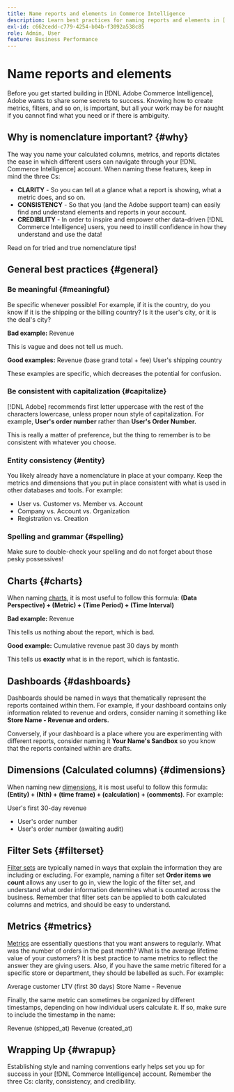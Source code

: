 ```yaml
---
title: Name reports and elements in Commerce Intelligence
description: Learn best practices for naming reports and elements in [!DNL Commerce Intelligence].
exl-id: c662cedd-c779-4254-b04b-f3092a538c85
role: Admin, User
feature: Business Performance
---
```

# Name reports and elements

Before you get started building in [!DNL Adobe Commerce Intelligence], Adobe wants to share some secrets to success. Knowing how to create metrics, filters, and so on, is important, but all your work may be for naught if you cannot find what you need or if there is ambiguity.

## Why is nomenclature important? {#why}

The way you name your calculated columns, metrics, and reports dictates the ease in which different users can navigate through your [!DNL Commerce Intelligence] account. When naming these features, keep in mind the three Cs:

* **CLARITY** - So you can tell at a glance what a report is showing, what a metric does, and so on.
* **CONSISTENCY** - So that you (and the Adobe support team) can easily find and understand elements and reports in your account.
* **CREDIBILITY** - In order to inspire and empower other data-driven [!DNL Commerce Intelligence] users, you need to instill confidence in how they understand and use the data!

Read on for tried and true nomenclature tips!

## General best practices {#general}

### Be meaningful {#meaningful}

Be specific whenever possible! For example, if it is the country, do you know if it is the shipping or the billing country? Is it the user's city, or it is the deal's city?

**Bad example:**
 Revenue

This is vague and does not tell us much.

**Good examples:**
 Revenue (base grand total + fee)
 User's shipping country

These examples are specific, which decreases the potential for confusion.

### Be consistent with capitalization {#capitalize}

[!DNL Adobe] recommends first letter uppercase with the rest of the characters lowercase, unless proper noun style of capitalization. For example, **User's order number** rather than **User's Order Number.**

This is really a matter of preference, but the thing to remember is to be consistent with whatever you choose.

### Entity consistency {#entity}

You likely already have a nomenclature in place at your company. Keep the metrics and dimensions that you put in place consistent with what is used in other databases and tools. For example:

* User vs. Customer vs. Member vs. Account
* Company vs. Account vs. Organization
* Registration vs. Creation

### Spelling and grammar {#spelling}

Make sure to double-check your spelling and do not forget about those pesky possessives!

## Charts {#charts}

When naming [charts](../tutorials/using-visual-report-builder.md), it is most useful to follow this formula: **(Data Perspective) + (Metric) + (Time Period) + (Time Interval)**

**Bad example:**
 Revenue

This tells us nothing about the report, which is bad.

**Good example:**
 Cumulative revenue past 30 days by month

This tells us **exactly** what is in the report, which is fantastic.

## Dashboards {#dashboards}

Dashboards should be named in ways that thematically represent the reports contained within them. For example, if your dashboard contains only information related to revenue and orders, consider naming it something like **Store Name - Revenue and orders.**

Conversely, if your dashboard is a place where you are experimenting with different reports, consider naming it **Your Name's Sandbox** so you know that the reports contained within are drafts.

## Dimensions (Calculated columns) {#dimensions}

When naming new [dimensions](../data-analyst/data-warehouse-mgr/creating-calculated-columns.md), it is most useful to follow this formula: **(Entity) + (Nth) + (time frame) + (calculation) + (comments)**. For example:

User's first 30-day revenue
* User's order number
* User's order number (awaiting audit)

## Filter Sets {#filterset}

[Filter sets](../data-user/reports/ess-manage-data-filters.md) are typically named in ways that explain the information they are including or excluding. For example, naming a filter set **Order items we count** allows any user to go in, view the logic of the filter set, and understand what order information determines what is counted across the business. Remember that filter sets can be applied to both calculated columns and metrics, and should be easy to understand.

## Metrics {#metrics}

[Metrics](../data-user/reports/ess-manage-data-metrics.md) are essentially questions that you want answers to regularly. What was the number of orders in the past month? What is the average lifetime value of your customers? It is best practice to name metrics to reflect the answer they are giving users. Also, if you have the same metric filtered for a specific store or department, they should be labelled as such. For example:

Average customer LTV (first 30 days)
 Store Name - Revenue

Finally, the same metric can sometimes be organized by different timestamps, depending on how individual users calculate it. If so, make sure to include the timestamp in the name:

Revenue (shipped\_at)
 Revenue (created\_at)

## Wrapping Up {#wrapup}

Establishing style and naming conventions early helps set you up for success in your [!DNL Commerce Intelligence] account. Remember the three Cs: clarity, consistency, and credibility.
